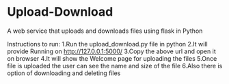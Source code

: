 # Upload-Download
A web service that uploads and downloads files using flask in Python

Instructions to run:
1.Run the upload_download.py file in python
2.It will provide Running on http://127.0.0.1:5000/
3.Copy the above url and open it on browser 
4.It will show the Welcome page for uploading the files
5.Once file is uploaded the user can see the name and size of the file
6.Also there is option of downloading and deleting files

